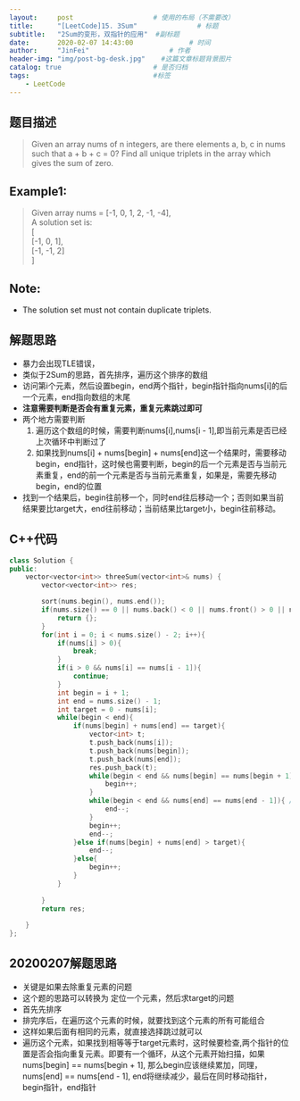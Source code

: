 ```yaml
---
layout:     post                    # 使用的布局（不需要改） 
title:      "[LeetCode]15. 3Sum"               # 标题  
subtitle:   "2Sum的变形，双指针的应用"  #副标题 
date:       2020-02-07 14:43:00              # 时间 
author:     "JinFei"                    # 作者 
header-img: "img/post-bg-desk.jpg"    #这篇文章标题背景图片 
catalog: true                       # 是否归档 
tags:                               #标签     
    - LeetCode 
---
```


## 题目描述
> Given an array nums of n integers, are there elements a, b, c in nums such that a + b + c = 0? Find all unique triplets in the array which gives the sum of zero. <br>

## Example1:
> Given array nums = [-1, 0, 1, 2, -1, -4], <br>
A solution set is: <br>
[ <br>
  [-1, 0, 1], <br>
  [-1, -1, 2] <br>
]   <br>

## Note:
- The solution set must not contain duplicate triplets.


## 解题思路

- 暴力会出现TLE错误，
- 类似于2Sum的思路，首先排序，遍历这个排序的数组
- 访问第i个元素，然后设置begin，end两个指针，begin指针指向nums[i]的后一个元素，end指向数组的末尾
- **注意需要判断是否会有重复元素，重复元素跳过即可**
- 两个地方需要判断
    1. 遍历这个数组的时候，需要判断nums[i],nums[i - 1],即当前元素是否已经上次循环中判断过了
    2. 如果找到nums[i] + nums[begin] + nums[end]这一个结果时，需要移动begin，end指针，这时候也需要判断，begin的后一个元素是否与当前元素重复，end的前一个元素是否与当前元素重复，如果是，需要先移动begin，end的位置
- 找到一个结果后，begin往前移一个，同时end往后移动一个；否则如果当前结果要比target大，end往前移动；当前结果比target小，begin往前移动。

## C++代码
```C++
class Solution {
public:
    vector<vector<int>> threeSum(vector<int>& nums) {
        vector<vector<int>> res;

        sort(nums.begin(), nums.end());
        if(nums.size() == 0 || nums.back() < 0 || nums.front() > 0 || nums.size() < 2){             
            return {};         
        }
        for(int i = 0; i < nums.size() - 2; i++){
            if(nums[i] > 0){
                break;
            }
            if(i > 0 && nums[i] == nums[i - 1]){
                continue;
            }
            int begin = i + 1;
            int end = nums.size() - 1;
            int target = 0 - nums[i];
            while(begin < end){
                if(nums[begin] + nums[end] == target){
                    vector<int> t;
                    t.push_back(nums[i]);
                    t.push_back(nums[begin]);
                    t.push_back(nums[end]);
                    res.push_back(t);
                    while(begin < end && nums[begin] == nums[begin + 1]){ // Determine if there are duplicates
                        begin++;
                    }
                    while(begin < end && nums[end] == nums[end - 1]){ // Determine if there are duplicates
                        end--;
                    }
                    begin++;
                    end--;
                }else if(nums[begin] + nums[end] > target){
                    end--;
                }else{
                    begin++;
                }
            }
            
        }
        return res;
        
    }
};
```

## 20200207解题思路

- 关键是如果去除重复元素的问题
- 这个题的思路可以转换为 定位一个元素，然后求target的问题
- 首先先排序
- 排完序后，在遍历这个元素的时候，就要找到这个元素的所有可能组合
- 这样如果后面有相同的元素，就直接选择跳过就可以
- 遍历这个元素，如果找到相等等于target元素时，这时候要检查,两个指针的位置是否会指向重复元素。即要有一个循环，从这个元素开始扫描，如果 nums[begin] == nums[begin + 1], 那么begin应该继续累加，同理，nums[end] == nums[end - 1], end将继续减少，最后在同时移动指针，begin指针，end指针
